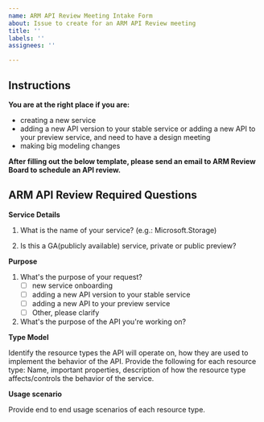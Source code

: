 ```yaml
---
name: ARM API Review Meeting Intake Form
about: Issue to create for an ARM API Review meeting
title: ''
labels: ''
assignees: ''

---
```

## Instructions 
**You are at the right place if you are:**
  * creating a new service 
  * adding a new API version to your stable service or adding a new API to your preview service, and need to have a design meeting 
  * making big modeling changes

**After filling out the below template, please send an email to ARM Review Board to schedule an API review. <looking to do this automatically>**

## ARM API Review Required Questions
**Service Details**
1. What is the name of your service? (e.g.: Microsoft.Storage)

2. Is this a GA(publicly available) service, private or public preview? 

**Purpose**
1. What's the purpose of your request?    
      - [ ] new service onboarding 
      - [ ] adding a new API version to your stable service 
      - [ ] adding a new API to your preview service
      - [ ] Other, please clarify 
      
2. What's the purpose of the API you're working on? <might need an example here>

**Type Model**

Identify the resource types the API will operate on, how they are used to implement the behavior of the API. Provide the following for each resource type: Name, important properties, description of how the resource type affects/controls the behavior of the service. <might need an example here>

**Usage scenario**

Provide end to end usage scenarios of each resource type. <might need an example here>

